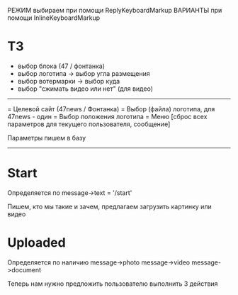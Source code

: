 РЕЖИМ выбираем при помощи ReplyKeyboardMarkup
ВАРИАНТЫ при помощи InlineKeyboardMarkup

# ТЗ

- выбор блока (47 / фонтанка)
- выбор логотипа -> выбор угла размещения
- выбор вотермарки -> выбор куда
- выбор "сжимать видео или нет" (для видео)

----------

= Целевой сайт (47news / Фонтанка)
= Выбор (файла) логотипа, для 47news - один
= Выбор положения логотипа
= Меню [сброс всех параметров для текущего пользователя, сообщение]

Параметры пишем в базу




----------
# Start 

Определяется по 
message->text = '/start'

Пишем, кто мы такие и зачем, предлагаем загрузить картинку или видео

# Uploaded 

Определяется по наличию 
message->photo 
message->video
message->document



Теперь нам нужно предложить пользователю выполнить 3 действия














